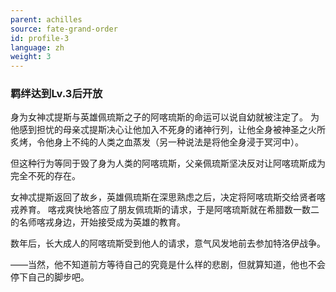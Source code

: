 ```yaml
---
parent: achilles
source: fate-grand-order
id: profile-3
language: zh
weight: 3
---
```


### 羁绊达到Lv.3后开放

身为女神忒提斯与英雄佩琉斯之子的阿喀琉斯的命运可以说自幼就被注定了。
为他感到担忧的母亲忒提斯决心让他加入不死身的诸神行列，让他全身被神圣之火所炙烤，令他身上不纯的人类之血蒸发（另一种说法是将他全身浸于冥河中）。

但这种行为等同于毁了身为人类的阿喀琉斯，父亲佩琉斯坚决反对让阿喀琉斯成为完全不死的存在。

女神忒提斯返回了故乡，英雄佩琉斯在深思熟虑之后，决定将阿喀琉斯交给贤者喀戎养育。
喀戎爽快地答应了朋友佩琉斯的请求，于是阿喀琉斯就在希腊数一数二的名师喀戎身边，开始接受成为英雄的教育。

数年后，长大成人的阿喀琉斯受到他人的请求，意气风发地前去参加特洛伊战争。

——当然，他不知道前方等待自己的究竟是什么样的悲剧，但就算知道，他也不会停下自己的脚步吧。
